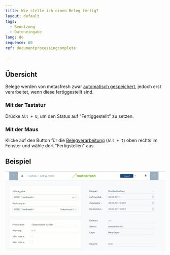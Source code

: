 ```yaml
---
title: Wie stelle ich einen Beleg fertig?
layout: default
tags:
  - Benutzung
  - Dateneingabe
lang: de
sequence: 60
ref: documentprocessingcomplete

---
```

## Übersicht
Belege werden von metasfresh zwar [automatisch gespeichert](Speicheranzeige), jedoch erst verarbeitet, wenn diese fertiggestellt sind.

### Mit der Tastatur
Drücke `Alt + U`, um den Status auf "Fertiggestellt" zu setzen.

### Mit der Maus

Klicke auf den Button für die [Belegverarbeitung](AktionStarten) (`Alt + I`) oben rechts im Fenster und wähle dort "Fertigstellen" aus.<br>

## Beispiel

![](assets/belegfertig.gif)

